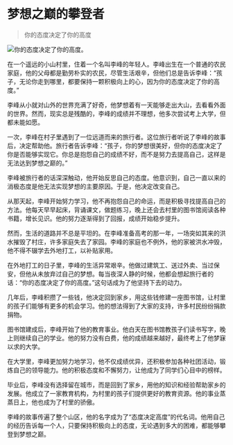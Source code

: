 # 梦想之巅的攀登者

> 你的态度决定了你的高度

![你的态度决定了你的高度。](/images/9ba1d27bb7df4db78dbb117528a3adf4.jpg)

在一个遥远的小山村里，住着一个名叫李峰的年轻人。李峰出生在一个普通的农民家庭，他的父母都是勤劳朴实的农民，尽管生活艰辛，但他们总是告诉李峰：“孩子，无论你走到哪里，都要保持一颗积极向上的心，因为你的态度决定了你的高度。”

李峰从小就对山外的世界充满了好奇，他梦想着有一天能够走出大山，去看看外面的世界。然而，现实总是残酷的，李峰的成绩并不理想，他多次尝试考上大学，但都未能如愿。

一次，李峰在村子里遇到了一位远道而来的旅行者。这位旅行者听说了李峰的故事后，决定帮助他。旅行者告诉李峰：“孩子，你的梦想很美好，但你的态度决定了你是否能够实现它。你总是抱怨自己的成绩不好，而不是努力去提高自己，这样是无法达到梦想之巅的。”

李峰被旅行者的话深深触动，他开始反思自己的态度。他意识到，自己一直以来的消极态度是他无法实现梦想的主要原因。于是，他决定改变自己。

从那天起，李峰开始努力学习，他不再抱怨自己的命运，而是积极寻找提高自己的方法。他每天早早起床，背诵课文，做题练习，晚上还会去村里的图书馆阅读各种书籍，增长见识。他的努力逐渐得到了回报，成绩开始稳步提升。

然而，生活的道路并不总是平坦的。在李峰准备高考的那一年，一场突如其来的洪水摧毁了村庄，许多家庭失去了家园。李峰的家庭也不例外，他的家被洪水冲毁，他不得不辍学去外地打工，以补贴家用。

在外地打工的日子里，李峰的生活异常艰辛。他做过建筑工、送过外卖、当过保安，但他从未放弃过自己的梦想。每当夜深人静的时候，他都会想起旅行者的话：“你的态度决定了你的高度。”这句话成为了他坚持下去的动力。

几年后，李峰积攒了一些钱，他决定回到家乡，用这些钱修建一座图书馆，让村里的孩子们能够有更多的机会学习。他的想法得到了大家的支持，许多村民纷纷捐款捐物。

图书馆建成后，李峰开始了他的教育事业。他白天在图书馆教孩子们读书写字，晚上则继续自己的学业。他的努力没有白费，他的成绩越来越好，最终考上了他梦寐以求的大学。

在大学里，李峰更加努力地学习，他不仅成绩优异，还积极参加各种社团活动，锻炼自己的领导能力。他的积极态度和不懈努力，让他成为了同学们心目中的榜样。

毕业后，李峰没有选择留在城市，而是回到了家乡，用他的知识和经验帮助家乡的发展。他成立了一家教育机构，为村里的孩子们提供更好的教育资源。他的事业蒸蒸日上，他也成为了村里的骄傲。

李峰的故事传遍了整个山区，他的名字成为了“态度决定高度”的代名词。他用自己的经历告诉每一个人，只要保持积极向上的态度，无论遇到多大的困难，都能够攀登到梦想之巅。